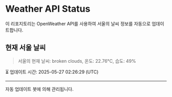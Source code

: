 
# Weather API Status

이 리포지토리는 OpenWeather API를 사용하여 서울의 날씨 정보를 자동으로 업데이트합니다.

## 현재 서울 날씨
> 서울의 현재 날씨: broken clouds, 온도: 22.76°C, 습도: 49%

⏳ 업데이트 시간: 2025-05-27 02:26:29 (UTC)

---
자동 업데이트 봇에 의해 관리됩니다.
